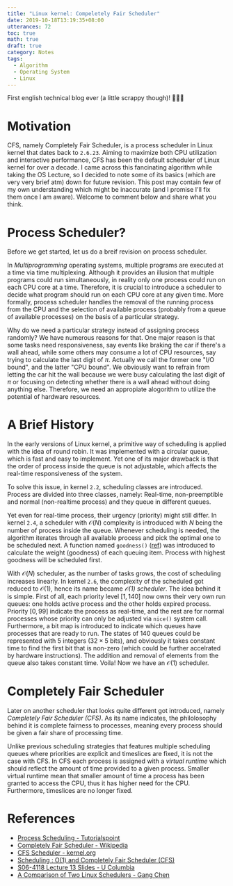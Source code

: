```yaml
---
title: "Linux kernel: Compeletely Fair Scheduler"
date: 2019-10-18T13:19:35+08:00
utterances: 72
toc: true
math: true
draft: true
category: Notes
tags: 
  - Algorithm
  - Operating System
  - Linux
---
```


First english technical blog ever (a little scrappy though)! 🎉🎉🎉

# Motivation

CFS, namely Completely Fair Scheduler, is a process scheduler in Linux kernel that dates back to `2.6.23`. Aiming to maximize both CPU utilization and interactive performance, CFS has been the default scheduler of Linux kernel for over a decade. I came across this fancinating algorithm while taking the OS Lecture, so I decided to note some of its basics (which are very very brief atm) down for future revision. This post may contain few of my own understanding which might be inaccurate (and I promise I'll fix them once I am aware). Welcome to comment below and share what you think.

# Process Scheduler?

Before we get started, let us do a breif revision on process scheduler. 

In *Multiprogramming* operating systems, multiple programs are executed at a time via time multiplexing. Although it provides an illusion that multiple programs could run simultaneously, in reality only one process could run on each CPU core at a time. Therefore, it is crucial to introduce a scheduler to decide what program should run on each CPU core at any given time. More formally, process scheduler handles the removal of the running process from the CPU and the selection of available process (probably from a queue of available processes) on the basis of a particular strategy. 

Why do we need a particular strategy instead of assigning process randomly? We have numerous reasons for that. One major reason is that some tasks need responsiveness, say events like braking the car if there's a wall ahead, while some others may consume a lot of CPU resources, say trying to calculate the last digit of $\pi$. Actually we call the former one "I/O bound", and the latter "CPU bound". We obviously want to refrain from letting the car hit the wall because we were busy calculating the last digit of $\pi$ or focusing on detecting whether there is a wall ahead without doing anything else. Therefore, we need an appropiate alogorithm to utilize the potential of hardware resources.

# A Brief History

In the early versions of Linux kernel, a primitive way of scheduling is applied with the idea of round robin. It was implemented with a circular queue, which is fast and easy to implement. Yet one of its major drawback is that the order of process inside the queue is not adjustable, which affects the real-time responsiveness of the system.

To solve this issue, in kernel `2.2`, scheduling classes are introduced. Process are divided into three classes, namely: Real-time, non-preemptible and normal (non-realtime process) and they queue in different queues.

Yet even for real-time process, their urgency (priority) might still differ. In kernel `2.4`, a scheduler with $\mathcal{O}(N)$ complexity is introduced with $N$ being the number of process inside the queue. Whenever scheduling is needed, the algorithm iterates through all available process and pick the optimal one to be scheduled next. A function named `goodness()` ([ref](http://www.cs.miami.edu/home/burt/learning/Csc521.061/notes/goodness_c.txt)) was introduced to calculate the weight (goodness) of each queuing item. Process with highest goodness will be scheduled first.

With $\mathcal{O}(N)$ scheduler, as the number of tasks grows, the cost of scheduling increases linearly. In kernel `2.6`, the complexity of the scheduled got reduced to $\mathcal{O}(1)$, hence its name became *$\mathcal{O}(1)$ scheduler*. The idea behind it is simple. First of all, each priority level $[1, 140]$ now owns their very own run queues: one holds active process and the other holds expired process. Priority $[0, 99]$ indicate the process as real-time, and the rest are for normal processes whose priority can only be adjusted via `nice()` system call. Furthermore, a bit map is introduced to indicate which queues have processes that are ready to run. The states of $140$ queues could be represented with $5$ integers ($32 \times 5$ bits), and obviously it takes constant time to find the first bit that is non-zero (which could be further accelrated by hardware instructions). The addition and removal of elements from the queue also takes constant time. Voila! Now we have an $\mathcal{O}(1)$ scheduler. 


# Completely Fair Scheduler

Later on another scheduler that looks quite different got introduced, namely *Completely Fair Scheduler (CFS)*. As its name indicates, the philolosophy behind it is complete fairness to processes, meaning every process should be given a fair share of processing time. 

Unlike previous scheduling strategies that features multiple scheduling queues where priorities are explicit and timeslices are fixed, it is not the case with CFS. In CFS each process is assigned with a *virtual runtime* which should reflect the amount of time provided to a given process. Smaller virtual runtime mean that smaller amount of time a process has been granted to access the CPU, thus it has higher need for the CPU. Furthermore, timeslices are no longer fixed.




# References

- [Process Scheduling - Tutorialspoint](https://www.tutorialspoint.com/operating_system/os_process_scheduling.htm)
- [Completely Fair Scheduler - Wikipedia](https://en.wikipedia.org/wiki/Completely_Fair_Scheduler)
- [CFS Scheduler - kernel.org](https://www.kernel.org/doc/html/v5.3/scheduler/sched-design-CFS.html)
- [Scheduling : O(1) and Completely Fair Scheduler (CFS)](https://algorithmsandme.com/scheduling-o1-and-completely-fair-scheduler-cfs/)
- [S06-4118 Lecture 13 Slides - U Columbia](https://www.cs.columbia.edu/~smb/classes/s06-4118/l13.pdf)
- [A Comparison of Two Linux Schedulers - Gang Chen](https://pdfs.semanticscholar.org/12a9/4d75f39773091ed8b2178819b0c65fd29147.pdf)
